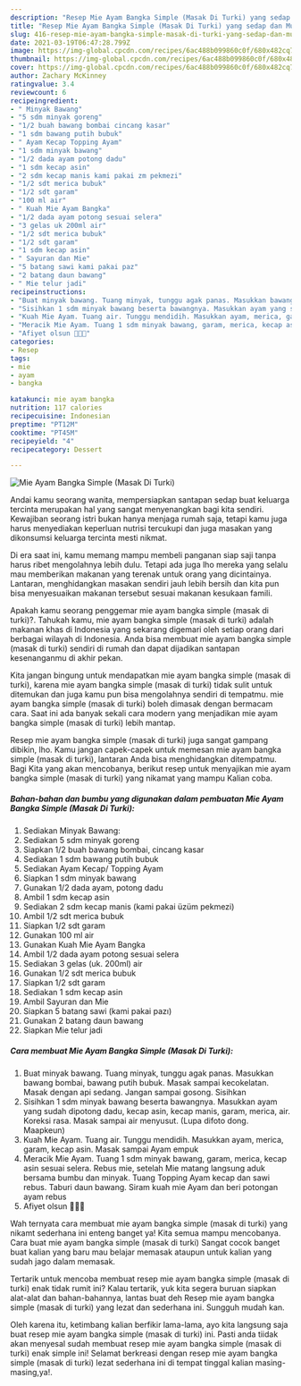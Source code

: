 ```yaml
---
description: "Resep Mie Ayam Bangka Simple (Masak Di Turki) yang sedap dan Mudah Dibuat"
title: "Resep Mie Ayam Bangka Simple (Masak Di Turki) yang sedap dan Mudah Dibuat"
slug: 416-resep-mie-ayam-bangka-simple-masak-di-turki-yang-sedap-dan-mudah-dibuat
date: 2021-03-19T06:47:28.799Z
image: https://img-global.cpcdn.com/recipes/6ac488b099860c0f/680x482cq70/mie-ayam-bangka-simple-masak-di-turki-foto-resep-utama.jpg
thumbnail: https://img-global.cpcdn.com/recipes/6ac488b099860c0f/680x482cq70/mie-ayam-bangka-simple-masak-di-turki-foto-resep-utama.jpg
cover: https://img-global.cpcdn.com/recipes/6ac488b099860c0f/680x482cq70/mie-ayam-bangka-simple-masak-di-turki-foto-resep-utama.jpg
author: Zachary McKinney
ratingvalue: 3.4
reviewcount: 6
recipeingredient:
- " Minyak Bawang"
- "5 sdm minyak goreng"
- "1/2 buah bawang bombai cincang kasar"
- "1 sdm bawang putih bubuk"
- " Ayam Kecap Topping Ayam"
- "1 sdm minyak bawang"
- "1/2 dada ayam potong dadu"
- "1 sdm kecap asin"
- "2 sdm kecap manis kami pakai zm pekmezi"
- "1/2 sdt merica bubuk"
- "1/2 sdt garam"
- "100 ml air"
- " Kuah Mie Ayam Bangka"
- "1/2 dada ayam potong sesuai selera"
- "3 gelas uk 200ml air"
- "1/2 sdt merica bubuk"
- "1/2 sdt garam"
- "1 sdm kecap asin"
- " Sayuran dan Mie"
- "5 batang sawi kami pakai paz"
- "2 batang daun bawang"
- " Mie telur jadi"
recipeinstructions:
- "Buat minyak bawang. Tuang minyak, tunggu agak panas. Masukkan bawang bombai, bawang putih bubuk. Masak sampai kecokelatan. Masak dengan api sedang. Jangan sampai gosong. Sisihkan"
- "Sisihkan 1 sdm minyak bawang beserta bawangnya. Masukkan ayam yang sudah dipotong dadu, kecap asin, kecap manis, garam, merica, air. Koreksi rasa. Masak sampai air menyusut. (Lupa difoto dong. Maapkeun)"
- "Kuah Mie Ayam. Tuang air. Tunggu mendidih. Masukkan ayam, merica, garam, kecap asin. Masak sampai Ayam empuk"
- "Meracik Mie Ayam. Tuang 1 sdm minyak bawang, garam, merica, kecap asin sesuai selera. Rebus mie, setelah Mie matang langsung aduk bersama bumbu dan minyak. Tuang Topping Ayam kecap dan sawi rebus. Taburi daun bawang. Siram kuah mie Ayam dan beri potongan ayam rebus"
- "Afiyet olsun 👩🏻‍🍳"
categories:
- Resep
tags:
- mie
- ayam
- bangka

katakunci: mie ayam bangka 
nutrition: 117 calories
recipecuisine: Indonesian
preptime: "PT12M"
cooktime: "PT45M"
recipeyield: "4"
recipecategory: Dessert

---
```



![Mie Ayam Bangka Simple (Masak Di Turki)](https://img-global.cpcdn.com/recipes/6ac488b099860c0f/680x482cq70/mie-ayam-bangka-simple-masak-di-turki-foto-resep-utama.jpg)

Andai kamu seorang wanita, mempersiapkan santapan sedap buat keluarga tercinta merupakan hal yang sangat menyenangkan bagi kita sendiri. Kewajiban seorang istri bukan hanya menjaga rumah saja, tetapi kamu juga harus menyediakan keperluan nutrisi tercukupi dan juga masakan yang dikonsumsi keluarga tercinta mesti nikmat.

Di era  saat ini, kamu memang mampu membeli panganan siap saji tanpa harus ribet mengolahnya lebih dulu. Tetapi ada juga lho mereka yang selalu mau memberikan makanan yang terenak untuk orang yang dicintainya. Lantaran, menghidangkan masakan sendiri jauh lebih bersih dan kita pun bisa menyesuaikan makanan tersebut sesuai makanan kesukaan famili. 



Apakah kamu seorang penggemar mie ayam bangka simple (masak di turki)?. Tahukah kamu, mie ayam bangka simple (masak di turki) adalah makanan khas di Indonesia yang sekarang digemari oleh setiap orang dari berbagai wilayah di Indonesia. Anda bisa membuat mie ayam bangka simple (masak di turki) sendiri di rumah dan dapat dijadikan santapan kesenanganmu di akhir pekan.

Kita jangan bingung untuk mendapatkan mie ayam bangka simple (masak di turki), karena mie ayam bangka simple (masak di turki) tidak sulit untuk ditemukan dan juga kamu pun bisa mengolahnya sendiri di tempatmu. mie ayam bangka simple (masak di turki) boleh dimasak dengan bermacam cara. Saat ini ada banyak sekali cara modern yang menjadikan mie ayam bangka simple (masak di turki) lebih mantap.

Resep mie ayam bangka simple (masak di turki) juga sangat gampang dibikin, lho. Kamu jangan capek-capek untuk memesan mie ayam bangka simple (masak di turki), lantaran Anda bisa menghidangkan ditempatmu. Bagi Kita yang akan mencobanya, berikut resep untuk menyajikan mie ayam bangka simple (masak di turki) yang nikamat yang mampu Kalian coba.

<!--inarticleads1-->

##### Bahan-bahan dan bumbu yang digunakan dalam pembuatan Mie Ayam Bangka Simple (Masak Di Turki):

1. Sediakan  Minyak Bawang:
1. Sediakan 5 sdm minyak goreng
1. Siapkan 1/2 buah bawang bombai, cincang kasar
1. Sediakan 1 sdm bawang putih bubuk
1. Sediakan  Ayam Kecap/ Topping Ayam
1. Siapkan 1 sdm minyak bawang
1. Gunakan 1/2 dada ayam, potong dadu
1. Ambil 1 sdm kecap asin
1. Sediakan 2 sdm kecap manis (kami pakai üzüm pekmezi)
1. Ambil 1/2 sdt merica bubuk
1. Siapkan 1/2 sdt garam
1. Gunakan 100 ml air
1. Gunakan  Kuah Mie Ayam Bangka
1. Ambil 1/2 dada ayam potong sesuai selera
1. Sediakan 3 gelas (uk. 200ml) air
1. Gunakan 1/2 sdt merica bubuk
1. Siapkan 1/2 sdt garam
1. Sediakan 1 sdm kecap asin
1. Ambil  Sayuran dan Mie
1. Siapkan 5 batang sawi (kami pakai pazı)
1. Gunakan 2 batang daun bawang
1. Siapkan  Mie telur jadi




<!--inarticleads2-->

##### Cara membuat Mie Ayam Bangka Simple (Masak Di Turki):

1. Buat minyak bawang. Tuang minyak, tunggu agak panas. Masukkan bawang bombai, bawang putih bubuk. Masak sampai kecokelatan. Masak dengan api sedang. Jangan sampai gosong. Sisihkan
1. Sisihkan 1 sdm minyak bawang beserta bawangnya. Masukkan ayam yang sudah dipotong dadu, kecap asin, kecap manis, garam, merica, air. Koreksi rasa. Masak sampai air menyusut. (Lupa difoto dong. Maapkeun)
1. Kuah Mie Ayam. Tuang air. Tunggu mendidih. Masukkan ayam, merica, garam, kecap asin. Masak sampai Ayam empuk
1. Meracik Mie Ayam. Tuang 1 sdm minyak bawang, garam, merica, kecap asin sesuai selera. Rebus mie, setelah Mie matang langsung aduk bersama bumbu dan minyak. Tuang Topping Ayam kecap dan sawi rebus. Taburi daun bawang. Siram kuah mie Ayam dan beri potongan ayam rebus
1. Afiyet olsun 👩🏻‍🍳




Wah ternyata cara membuat mie ayam bangka simple (masak di turki) yang nikamt sederhana ini enteng banget ya! Kita semua mampu mencobanya. Cara buat mie ayam bangka simple (masak di turki) Sangat cocok banget buat kalian yang baru mau belajar memasak ataupun untuk kalian yang sudah jago dalam memasak.

Tertarik untuk mencoba membuat resep mie ayam bangka simple (masak di turki) enak tidak rumit ini? Kalau tertarik, yuk kita segera buruan siapkan alat-alat dan bahan-bahannya, lantas buat deh Resep mie ayam bangka simple (masak di turki) yang lezat dan sederhana ini. Sungguh mudah kan. 

Oleh karena itu, ketimbang kalian berfikir lama-lama, ayo kita langsung saja buat resep mie ayam bangka simple (masak di turki) ini. Pasti anda tiidak akan menyesal sudah membuat resep mie ayam bangka simple (masak di turki) enak simple ini! Selamat berkreasi dengan resep mie ayam bangka simple (masak di turki) lezat sederhana ini di tempat tinggal kalian masing-masing,ya!.

